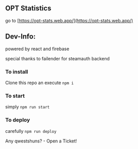 ## OPT Statistics

go to [https://opt-stats.web.app/](https://opt-stats.web.app/)

## Dev-Info:

powered by react and firebase

special thanks to failender for steamauth backend

### To install

Clone this repo an execute `npm i`

### To start

simply `npm run start`

### To deploy

carefully `npm run deploy`

Any qwestshuns? - Open a Ticket!
